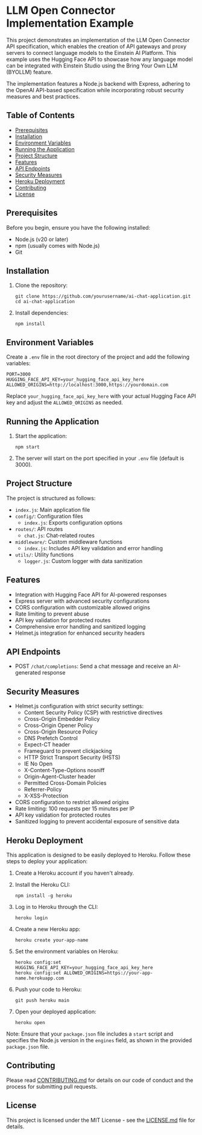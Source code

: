 # LLM Open Connector Implementation Example

This project demonstrates an implementation of the LLM Open Connector API specification, which enables the creation of API gateways and proxy servers to connect language models to the Einstein AI Platform. This example uses the Hugging Face API to showcase how any language model can be integrated with Einstein Studio using the Bring Your Own LLM (BYOLLM) feature.

The implementation features a Node.js backend with Express, adhering to the OpenAI API-based specification while incorporating robust security measures and best practices.

## Table of Contents

- [Prerequisites](#prerequisites)
- [Installation](#installation)
- [Environment Variables](#environment-variables)
- [Running the Application](#running-the-application)
- [Project Structure](#project-structure)
- [Features](#features)
- [API Endpoints](#api-endpoints)
- [Security Measures](#security-measures)
- [Heroku Deployment](#heroku-deployment)
- [Contributing](#contributing)
- [License](#license)

## Prerequisites

Before you begin, ensure you have the following installed:
- Node.js (v20 or later)
- npm (usually comes with Node.js)
- Git

## Installation

1. Clone the repository:
   ```
   git clone https://github.com/yourusername/ai-chat-application.git
   cd ai-chat-application
   ```

2. Install dependencies:
   ```
   npm install
   ```

## Environment Variables

Create a `.env` file in the root directory of the project and add the following variables:

```
PORT=3000
HUGGING_FACE_API_KEY=your_hugging_face_api_key_here
ALLOWED_ORIGINS=http://localhost:3000,https://yourdomain.com
```

Replace `your_hugging_face_api_key_here` with your actual Hugging Face API key and adjust the `ALLOWED_ORIGINS` as needed.

## Running the Application

1. Start the application:
   ```
   npm start
   ```

2. The server will start on the port specified in your `.env` file (default is 3000).

## Project Structure

The project is structured as follows:

- `index.js`: Main application file
- `config/`: Configuration files
  - `index.js`: Exports configuration options
- `routes/`: API routes
  - `chat.js`: Chat-related routes
- `middleware/`: Custom middleware functions
  - `index.js`: Includes API key validation and error handling
- `utils/`: Utility functions
  - `logger.js`: Custom logger with data sanitization

## Features

- Integration with Hugging Face API for AI-powered responses
- Express server with advanced security configurations
- CORS configuration with customizable allowed origins
- Rate limiting to prevent abuse
- API key validation for protected routes
- Comprehensive error handling and sanitized logging
- Helmet.js integration for enhanced security headers

## API Endpoints

- POST `/chat/completions`: Send a chat message and receive an AI-generated response

## Security Measures

- Helmet.js configuration with strict security settings:
  - Content Security Policy (CSP) with restrictive directives
  - Cross-Origin Embedder Policy
  - Cross-Origin Opener Policy
  - Cross-Origin Resource Policy
  - DNS Prefetch Control
  - Expect-CT header
  - Frameguard to prevent clickjacking
  - HTTP Strict Transport Security (HSTS)
  - IE No Open
  - X-Content-Type-Options nosniff
  - Origin-Agent-Cluster header
  - Permitted Cross-Domain Policies
  - Referrer-Policy
  - X-XSS-Protection
- CORS configuration to restrict allowed origins
- Rate limiting: 100 requests per 15 minutes per IP
- API key validation for protected routes
- Sanitized logging to prevent accidental exposure of sensitive data

## Heroku Deployment

This application is designed to be easily deployed to Heroku. Follow these steps to deploy your application:

1. Create a Heroku account if you haven't already.

2. Install the Heroku CLI:
   ```
   npm install -g heroku
   ```

3. Log in to Heroku through the CLI:
   ```
   heroku login
   ```

4. Create a new Heroku app:
   ```
   heroku create your-app-name
   ```

5. Set the environment variables on Heroku:
   ```
   heroku config:set HUGGING_FACE_API_KEY=your_hugging_face_api_key_here
   heroku config:set ALLOWED_ORIGINS=https://your-app-name.herokuapp.com
   ```

6. Push your code to Heroku:
   ```
   git push heroku main
   ```

7. Open your deployed application:
   ```
   heroku open
   ```

Note: Ensure that your `package.json` file includes a `start` script and specifies the Node.js version in the `engines` field, as shown in the provided `package.json` file.


## Contributing

Please read [CONTRIBUTING.md](CONTRIBUTING.md) for details on our code of conduct and the process for submitting pull requests.

## License

This project is licensed under the MIT License - see the [LICENSE.md](LICENSE.md) file for details.

